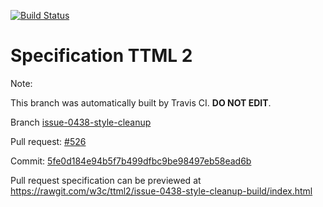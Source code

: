 [![Build Status](https://travis-ci.org/w3c/ttml2.svg?branch=issue-0438-style-cleanup)](https://travis-ci.org/w3c/ttml2)


# Specification TTML 2


Note:


This branch was automatically built by Travis CI. <b>DO NOT EDIT</b>.


 Branch [issue-0438-style-cleanup](https://github.com/w3c/ttml2/tree/issue-0438-style-cleanup)


 Pull request: [#526](https://github.com/w3c/ttml2/pull/526)


 Commit: [5fe0d184e94b5f7b499dfbc9be98497eb58ead6b](https://github.com/w3c/ttml2/commit/5fe0d184e94b5f7b499dfbc9be98497eb58ead6b)

Pull request specification can be previewed at https://rawgit.com/w3c/ttml2/issue-0438-style-cleanup-build/index.html



